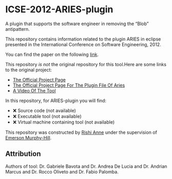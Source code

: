# ICSE-2012-ARIES-plugin
A plugin  that supports the software engineer in removing the “Blob” antipattern.

This repository contains information related to the plugin ARIES in eclipse  presented in the International Conference on Software Engineering, 2012.

You can find the paper on the following  [link](http://dl.acm.org/citation.cfm?id=2337434).

This repository _is not_ the original repository for this tool.Here are some links to the original project:
* [The Official Project Page](https://dibt.unimol.it/fpalomba/)
* [The Official Project Page For The Plugin File Of Aries](https://dibt.unimol.it/fpalomba/)
* [A Video Of The Tool](https://www.youtube.com/watch?v=csfNhgJlhH8)

In this repository, for ARIES-plugin you will find:

* :x: Source code (not available)
* :x: Executable tool (not available)
* :x: Virtual machine containing tool (not available)

This repository was constructed by [Rishi Anne](https://github.com/rishielnino) under the supervision of [Emerson Murphy-Hill](https://github.com/CaptainEmerson).

## Attribution

Authors of tool: Dr. Gabriele Bavota and Dr.	Andrea De Lucia and Dr.	Andrian Marcus and Dr.	Rocco Oliveto and Dr.	Fabio Palomba.
